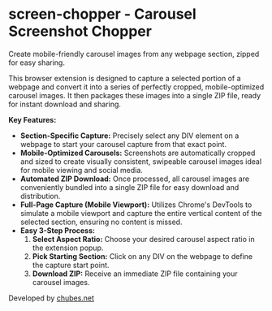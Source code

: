 # screen-chopper - Carousel Screenshot Chopper

Create mobile-friendly carousel images from any webpage section, zipped for easy sharing.

This browser extension is designed to capture a selected portion of a webpage and convert it into a series of perfectly cropped, mobile-optimized carousel images.  It then packages these images into a single ZIP file, ready for instant download and sharing.

**Key Features:**

- **Section-Specific Capture:** Precisely select any DIV element on a webpage to start your carousel capture from that exact point.
- **Mobile-Optimized Carousels:**  Screenshots are automatically cropped and sized to create visually consistent, swipeable carousel images ideal for mobile viewing and social media.
- **Automated ZIP Download:**  Once processed, all carousel images are conveniently bundled into a single ZIP file for easy download and distribution.
- **Full-Page Capture (Mobile Viewport):**  Utilizes Chrome's DevTools to simulate a mobile viewport and capture the entire vertical content of the selected section, ensuring no content is missed.
- **Easy 3-Step Process:**
    1. **Select Aspect Ratio:** Choose your desired carousel aspect ratio in the extension popup.
    2. **Pick Starting Section:** Click on any DIV on the webpage to define the capture start point.
    3. **Download ZIP:**  Receive an immediate ZIP file containing your carousel images.

Developed by [chubes.net](https://chubes.net)
